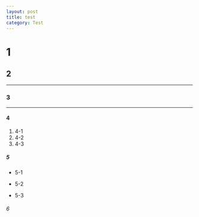 ```yaml
---
layout: post
title: test
category: Test
---
```


# 1

## 2
---

### 3
---

#### 4
1. 4-1
2. 4-2
3. 4-3

##### 5
+ 5-1
* 5-2
- 5-3
###### 6
